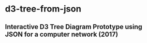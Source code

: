 # d3-tree-from-json

## Interactive D3 Tree Diagram Prototype using JSON for a computer network (2017)
